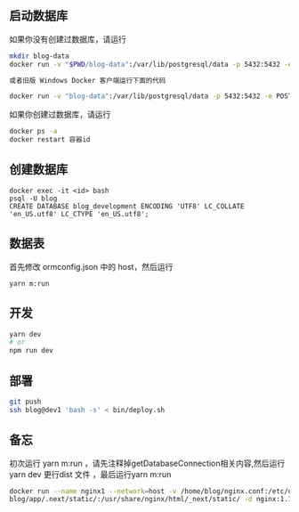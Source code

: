 
## 启动数据库

如果你没有创建过数据库，请运行
```bash
mkdir blog-data
docker run -v "$PWD/blog-data":/var/lib/postgresql/data -p 5432:5432 -e POSTGRES_USER=blog -e POSTGRES_HOST_AUTH_METHOD=trust -d postgres:12.2

或者旧版 Windows Docker 客户端运行下面的代码

docker run -v "blog-data":/var/lib/postgresql/data -p 5432:5432 -e POSTGRES_USER=blog -e POSTGRES_HOST_AUTH_METHOD=trust -d postgres:12.2
```

如果你创建过数据库，请运行

```bash
docker ps -a
docker restart 容器id
```

## 创建数据库

```
docker exec -it <id> bash
psql -U blog
CREATE DATABASE blog_development ENCODING 'UTF8' LC_COLLATE 'en_US.utf8' LC_CTYPE 'en_US.utf8';
```

## 数据表

首先修改 ormconfig.json 中的 host，然后运行

```
yarn m:run
```

## 开发

```bash
yarn dev
# or
npm run dev
```

## 部署
```bash
git push
ssh blog@dev1 'bash -s' < bin/deploy.sh
```

## 备忘

初次运行 yarn m:run ，请先注释掉getDatabaseConnection相关内容,然后运行 yarn dev 更行dist 文件 ，最后运行yarn m:run

```bash 
docker run --name nginx1 --network=host -v /home/blog/nginx.conf:/etc/nginx/conf.d/default.conf -v /home/
blog/app/.next/static/:/usr/share/nginx/html/_next/static/ -d nginx:1.19.1
```

